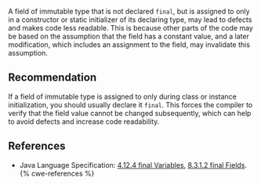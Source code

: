 A field of immutable type that is not declared `final`, but is assigned to only in a constructor or static initializer of its declaring type, may lead to defects and makes code less readable. This is because other parts of the code may be based on the assumption that the field has a constant value, and a later modification, which includes an assignment to the field, may invalidate this assumption.


## Recommendation
If a field of immutable type is assigned to only during class or instance initialization, you should usually declare it `final`. This forces the compiler to verify that the field value cannot be changed subsequently, which can help to avoid defects and increase code readability.


## References
* Java Language Specification: [4.12.4 final Variables](https://docs.oracle.com/javase/specs/jls/se11/html/jls-4.html#jls-4.12.4), [8.3.1.2 final Fields](https://docs.oracle.com/javase/specs/jls/se11/html/jls-8.html#jls-8.3.1.2).
{% cwe-references %}
